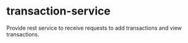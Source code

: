 # transaction-service
Provide rest service to receive requests to add transactions and view transactions.

